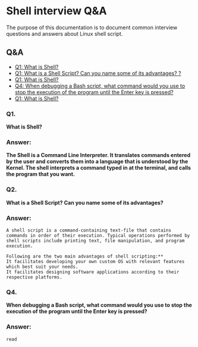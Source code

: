 # Shell interview Q&A
The purpose of this documentation is to document common interview questions and answers about Linux shell script.

## Q&A
* [Q1: What is Shell?](#Q1.)
* [Q1: What is a Shell Script? Can you name some of its advantages? ?](#Q2.)
* [Q1: What is Shell?](#Q3.)
* [Q4: When debugging a Bash script, what command would you use to stop the execution of the program until the Enter key is pressed?](#Q4)
* [Q1: What is Shell?](#Q5.)

### Q1.
**What is Shell?**
### Answer:
**The Shell is a Command Line Interpreter. It translates commands entered by the user and converts them into a language that is understood by the Kernel. The shell interprets a command typed in at the terminal, and calls the program that you want.**

### Q2.
**What is a Shell Script? Can you name some of its advantages?**
### Answer:
    A shell script is a command-containing text-file that contains commands in order of their execution. Typical operations performed by shell scripts include printing text, file manipulation, and program execution.

    Following are the two main advantages of shell scripting:**
    It facilitates developing your own custom OS with relevant features which best suit your needs.
    It facilitates designing software applications according to their respective platforms.

### Q4.
**When debugging a Bash script, what command would you use to stop the execution of the program until the Enter key is pressed?**
### Answer:
```
read
```
